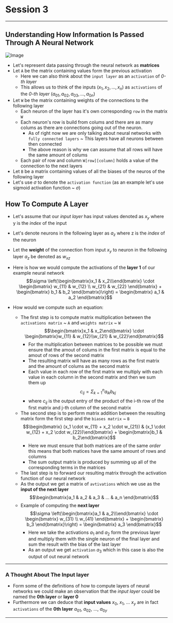 
# Session 3

--- 

## Understanding How Information Is Passed Through A Neural Network

![Image](./how_neural_networks_work.png)

* Let's represent data passing through the neural network as **matrices**
 * Let `A` be the matrix containing values form the previous activation
    * Here we can also think about the `input layer` as an `activation` of *0-th layer* 
    * This allows us to think of the inputs ($x_1, x_2, ..., x_n$) as `activations` of the *0-th layer* ($a_{01}, a_{02}, a_{03}, ..., a_{0n}$) 
 * Let `W` be the matrix containing weights of the connections to the following layer 
    * Each neuron of the layer has it's own corresponding `row` in the matrix `W`
    * Each neuron's row is build from colums and there are as many colums as there are connections going out of the neuron.
        * As of right now we are only talking about neural networks with `fully connected layers` ~ This layers have all neurons between then connected
        * The above reason is why we can assume that all rows will have the same amount of colums
    * Each pair of row and column `W[row][column]` holds a value of the connection to the next layers
* Let `B` be a matrix containing values of all the biases of the neuros of the following layer 
* Let's use $\sigma$ to denote the `activation function` (as an example let's use sigmoid activation function ~ $\sigma$)

## How To Compute A Layer

* Let's assume that our *input layer* has input values denoted as $x_y$ where y is the *index* of the input 
* Let's denote neurons in the following layer as $a_z$ where z is the *index* of the neuron 
* Let the **weight** of the connection from input $x_y$ to neuron in the following layer $a_z$ be denoted as $w_{xz}$  

* Here is how we would compute the activations of the **layer 1** of our example neural network
$$\sigma \left(\begin{bmatrix}x_1 & x_2\\\end{bmatrix} \cdot \begin{bmatrix} w_{11} & w_{12} \\ w_{21} & w_{22} \end{bmatrix} + \begin{bmatrix} b_1 & b_2 \end{bmatrix}\right) = \begin{bmatrix} a_1 & a_2 \end{bmatrix}$$
* How would we compute such an equation:
    * The first step is to compute matrix multiplication between the `activations matrix` ~ `A` and `weights matrix` ~ `W`
        $$\begin{bmatrix}x_1 & x_2\end{bmatrix} \cdot \begin{bmatrix}w_{11} & w_{12}\\w_{21} & w_{22}\end{bmatrix}$$
        * For the multiplication between matrices to be possible we must ensure that the amout of colums in the first matrix is equal to the amout of rows of the second matrix
        * The resulting matrix will have as many rows as the first matrix and the amount of colums as the second matrix
        * Each value in each row of the first matrix we multiply with each value in each column in the second matrix and then we sum them up
        $$c_{ij} = \Sigma^{n}_{k=1}a_{ik}b_{kj}$$
        * where $c_{ij}$ is the output entry of the product of the i-th row of the first matrix and j-th column of the second matrix
    * The second step is to perform matrix addition between the resulting matrix form the first step and the `biases matrix` ~ `B`
        $$\begin{bmatrix} (x_1 \cdot w_{11} + x_2 \cdot w_{21}) & (x_1 \cdot w_{12} + x_2 \cdot w_{22})\end{bmatrix} + \begin{bmatrix}b_1 & b_2\end{bmatrix}$$
        * Here we must ensure that both matrices are of the same *order* this means that both matices have the same amount of rows and columns
        * The sum output matrix is produced by summing up all of the corresponding terms in the matrices
    * The last step is to forward our resulting matrix through the activation function of our neural network
    * As the output we get a matrix of `avtivations` which we use as the **input of the next layer**
        $$\begin{bmatrix}a_1 & a_2 & a_3 & ... & a_n \end{bmatrix}$$
    * Example of computing the **next layer**
       $$\sigma \left(\begin{bmatrix}a_1 & a_2\\\end{bmatrix} \cdot \begin{bmatrix} w_{31} \\ w_{41} \end{bmatrix} + \begin{bmatrix} b_3 \end{bmatrix}\right) = \begin{bmatrix} a_3 \end{bmatrix}$$
       * Here we take the activations $a_1$ and $a_2$ form the previous layer and multiply them with the single neuron of the final layer and sum the result with the bias of the last layer 
       * As an output we get `activation` $a_3$ which in this case is also the output of out neural network
---

### A Thought About The Input layer
* Form some of the definitions of how to compute layers of neural networks we could make an observation that the *input layer* could be named the **0th layer** or **layer 0** 
* Furthermore we can deduce that **input values** $x_0$, $x_1$, ... $x_y$ are in fact `activations` of the **0th layer** $a_{01}$, $a_{02}$, ..., $a_{0y}$
---
